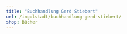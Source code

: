 ```yaml
---
title: "Buchhandlung Gerd Stiebert"
url: /ingolstadt/buchhandlung-gerd-stiebert/
shop: Bücher
---
```

